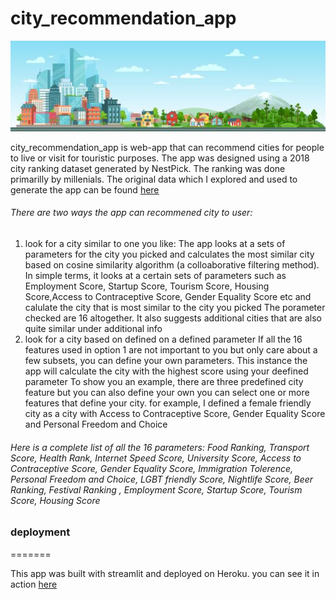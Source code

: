 # city_recommendation_app

<img src="picture/city1.jpeg" alt="city" width="2000"/>

 city_recommendation_app is web-app that can recommend cities for people to live or visit for touristic purposes. 
 The app was designed using a 2018 city ranking dataset generated by NestPick. The ranking was done primarilly by millenials. 
 The original data which I explored and used to generate the app can be found [here](https://www.nestpick.com/millennial-city-ranking-2018/)


###### There are two ways the app can recommened city to user:

1. look for a city similar to one you like: 
        The app looks at a sets of parameters for the city you picked and calculates the most similar city based on cosine similarity algorithm (a colloaborative filtering method). 
        In simple terms, it looks at a certain sets of parameters such as Employment Score, Startup Score, Tourism Score, Housing Score,Access to Contraceptive Score, Gender Equality Score etc and calulate the city that is most similar to the city you picked
        The porameter checked are 16 altogether. It also suggests additional cities that are also quite similar under additional info
2. look for a city based on defined on a defined parameter
        If all the 16 features used in option 1 are not important to you but only care about a few subsets, you can define your own parameters. This instance the app will calculate the city with the highest score using your deefined parameter
        To show you an example, there are three predefined city feature but you can also define your own 
        you can select one or more features that define your city.  for example, I defined a female friendly city as a city with Access to Contraceptive Score, Gender Equality Score and Personal Freedom and Choice

###### Here is a complete list of all the 16 parameters: Food Ranking, Transport Score, Health Rank, Internet Speed Score, University Score, Access to Contraceptive Score, Gender Equality Score, Immigration Tolerence, Personal Freedom and Choice, LGBT friendly Score, Nightlife Score, Beer Ranking,  Festival Ranking , Employment Score, Startup Score, Tourism Score, Housing Score
       

### deployment 
=======

This app was built with streamlit and deployed on Heroku. you can see it in action [here](https://ohteedee-city-recommender.herokuapp.com/) 

### 




